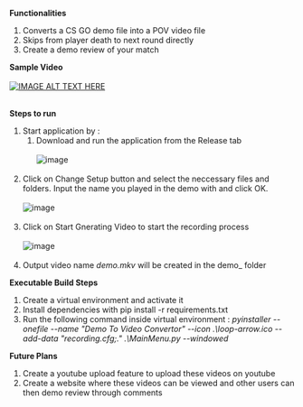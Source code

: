**Functionalities**
  1. Converts a CS GO demo file into a POV video file
  2. Skips from player death to next round directly
  3. Create a demo review of your match

**Sample Video**
  <br/> <br/>[![IMAGE ALT TEXT HERE](https://img.youtube.com/vi/Et5iVpf-zuY/0.jpg)](https://www.youtube.com/watch?v=Et5iVpf-zuY) <br/> <br/>
  
**Steps to run**
  1. Start application by :
     1. Download and run the application from the Release tab
     <br/><br/>![image](https://github.com/sourav-kanta/csgodemo_to_video/assets/15877038/d219878a-bbeb-42a0-8518-4a147e2af624) <br/> <br/>
  2. Click on Change Setup button and select the neccessary files and folders. Input the name you played in the demo with and click OK.
     <br/> <br/>![image](https://github.com/sourav-kanta/csgodemo_to_video/assets/15877038/1096f7cb-da95-4b5a-93b6-ffd196137845)<br/> <br/>
  3. Click on Start Gnerating Video to start the recording process
     <br/> <br/>![image](https://github.com/sourav-kanta/csgodemo_to_video/assets/15877038/2e57033c-4488-4fa5-8634-814718f65d8d)<br/> <br/>
  4. Output video name _demo.mkv_ will be created in the demo_ folder 

**Executable Build Steps**
  1. Create a virtual environment and activate it
  2. Install dependencies with pip install -r requirements.txt
  3. Run the following command inside virtual environment : _pyinstaller --onefile --name "Demo To Video Convertor" --icon .\loop-arrow.ico --add-data "recording.cfg;." .\MainMenu.py --windowed_
  
**Future Plans**
  1. Create a youtube upload feature to upload these videos on youtube
  2. Create a website where these videos can be viewed and other users can then demo review through comments
